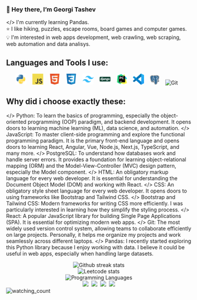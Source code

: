 ### :wave: Hey there, I’m Georgi Tashev

</> I'm currently learning Pandas.   
:star: I like hiking, puzzles, escape rooms, board games and computer games.  
:bulb: I'm interested in web apps development, web crawling, web scraping, web automation and data analisys.  

## Languages and Tools I use:
<div align="center">
<img alt="Python" width="30px" src="https://github.com/devicons/devicon/raw/v2.14.0/icons/python/python-original.svg" />&nbsp;&nbsp;&nbsp;
<img alt="JavaScript" width="30px" src="https://github.com/devicons/devicon/blob/master/icons/javascript/javascript-original.svg">&nbsp;&nbsp;&nbsp;
<img  alt="HTML5" width="30px" src="https://github.com/devicons/devicon/blob/master/icons/html5/html5-original.svg">&nbsp;&nbsp;&nbsp;
<img  alt="CSS3" width="30px" src="https://github.com/devicons/devicon/blob/master/icons/css3/css3-original.svg">&nbsp;&nbsp;&nbsp;
<img  alt="TailwindCSS" width="30px" src="https://github.com/devicons/devicon/blob/master/icons/tailwindcss/tailwindcss-original.svg">&nbsp;&nbsp;&nbsp;
<img alt="Django" width="30px" src="https://github.com/devicons/devicon/raw/v2.14.0/icons/django/django-original.svg">&nbsp;&nbsp;&nbsp;
<img alt="PyCharm" width="30px" src="https://github.com/devicons/devicon/raw/v2.14.0/icons/pycharm/pycharm-original.svg">&nbsp;&nbsp;&nbsp;
<img  alt="Visual Studio Code" width="30px" src="https://github.com/devicons/devicon/blob/master/icons/vscode/vscode-original.svg" />&nbsp;&nbsp;&nbsp;
<img alt="PostgreSQL" width="26px" src="https://github.com/devicons/devicon/raw/v2.14.0/icons/postgresql/postgresql-original.svg" />&nbsp;&nbsp;&nbsp;
<img alt="Git" width="30px" src="https://cdn.pixabay.com/photo/2022/01/30/13/33/github-6980894_960_720.png" />&nbsp;&nbsp;&nbsp;

</div>

## Why did i choose exactly these:
</> Python: To learn the basics of programming, especially the object-oriented programming (OOP) paradigm, and backend development. It opens doors to learning machine learning (ML), data science, and automation.
</> JavaScript: To master client-side programming and explore the functional programming paradigm. It is the primary front-end language and opens doors to learning React, Angular, Vue, Node.js, Next.js, TypeScript, and many more.
</> PostgreSQL: To understand how databases work and handle server errors. It provides a foundation for learning object-relational mapping (ORM) and the Model-View-Controller (MVC) design pattern, especially the Model component.
</> HTML: An obligatory markup language for every web developer. It is essential for understanding the Document Object Model (DOM) and working with React.
</> CSS: An obligatory style sheet language for every web developer. It opens doors to using frameworks like Bootstrap and Tailwind CSS.
</> Bootstrap and Tailwind CSS: Modern frameworks for writing CSS more efficiently. I was particularly interested in learning how they simplify the styling process.
</> React: A popular JavaScript library for building Single Page Applications (SPA). It is essential for optimizing modern web apps.
</> Git: The most widely used version control system, allowing teams to collaborate efficiently on large projects. Personally, it helps me organize my projects and work seamlessly across different laptops.
</> Pandas: I recently started exploring this Python library because I enjoy working with data. I believe it could be useful in web apps, especially when handling large datasets.


<div align="center"> <img alt="Github streak stats" src="http://github-readme-streak-stats.herokuapp.com?user=xaoccc&theme=github-dark-blue&hide_border=true" width="495px"/>  
</div>

<div align="center">
<img alt="Leetcode stats" src="https://leetcode-stats.vercel.app/api?username=xaocccc&theme=Dark" width="495px"/>  
</div>

<div align="center">
<img alt="Programming Languages" src="https://github-readme-stats-eight-theta.vercel.app/api/top-langs/?username=xaoccc&layout=compact&theme=dark&hide_border=true" width="495px"/>  
</div>


<div align="center">     
    <a target="_blank" rel="noopener noreferrer" href="https://www.linkedin.com/in/georgi-tashev-3aab33a/"><img src="https://img.shields.io/badge/linkedin-%230077B5.svg?style=for-the-badge&logo=Linkedin&logoColor=white"></a>&nbsp;
    <a href="https://www.facebook.com/georgi.tashev"><img src="https://img.shields.io/badge/Facebook-%231877F2.svg?style=for-the-badge&logo=Facebook&logoColor=white"></a>&nbsp;
    <a href="mailto:georgi.taschev@gmail.com"><img src="https://img.shields.io/badge/Gmail-D14836?style=for-the-badge&logo=gmail&logoColor=white"></a>&nbsp;
    <a href="https://discordapp.com/users/tashev_undead#3003"><img src="https://img.shields.io/badge/Discord-%235865F2.svg?style=for-the-badge&logo=discord&logoColor=white"></a>
</div>

<img src="https://komarev.com/ghpvc/?username=xaoccc&color=brightgreen" alt="watching_count" />

